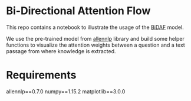 # Bi-Directional Attention Flow

This repo contains a notebook to illustrate the usage of the [BiDAF](https://arxiv.org/abs/1611.01603) model.

We use the pre-trained model from [allennlp](https://github.com/allenai/allennlp) library and build some helper functions to visualize the attention weights
between a question and a text passage from where knowledge is extracted.

# Requirements

allennlp==0.7.0
numpy==1.15.2
matplotlib==3.0.0


